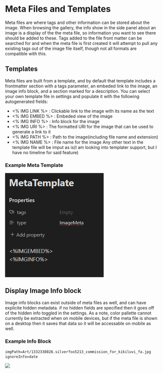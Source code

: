 # Meta Files and Templates
Meta files are where tags and other information can be stored about the image. When browsing the gallery, the info show in the side panel about an image is a display of the the meta file, so information you want to see there should be added to these. Tags added to the file front matter can be searched for and when the meta file is first created it will attempt to pull any existing tags out of the image file itself, though not all formats are compatible with this. 

## Templates
Meta files are built from a template, and by default that template includes a frontmatter section with a tags parameter, an embeded link to the image, an image info block, and a section marked for a description. You can select your own template file in settings and populate it with the following autogenerated fields:
- <% IMG LINK %> : Clickable link to the image with its name as the text
- <% IMG EMBED %> : Embeded view of the image
- <% IMG INFO %> : Info block for the image
- <% IMG URI %> : The formatted URI for the image that can be used to generate a link to it
- <% IMG PATH %> : Path to the image(including file name and extension)
- <% IMG NAME %> : File name for the image
Any other text in the template file will be imput as is(I am looking into templater support, but I have no timeline for said feature)

### Example Meta Template
![Example Meta Template](https://raw.githubusercontent.com/TomNCatz/obsidian-gallery/main/docs/images/MetaTemplate.png)

## Display Image Info block
Image info blocks can exist outside of meta files as well, and can have explicite hidden metadata. if no hidden fields are specified then it goes off of the hidden info toggled in the settings.
As a note, color pallette cannot currently be extracted when on mobile devices, but if the meta file is shown on a desktop then it saves that data so it will be accessable on mobile as well.

### Example Info Block
```gallery-info
imgPath=Art/1332338028.silverfox5213_commission_for_kikiluvi_fa.jpg
ignoreInfo=date
```

![](https://raw.githubusercontent.com/TomNCatz/obsidian-gallery/main/docs/images/Example_Info_Block.gif)
